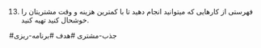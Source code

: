 13. فهرستی از کارهایی که میتوانید انجام دهید تا با کمترین هزینه و وقت مشتریتان را خوشحال کنید تهیه کنید.

#جذب-مشتری 
#هدف 
#برنامه-ریزی 
